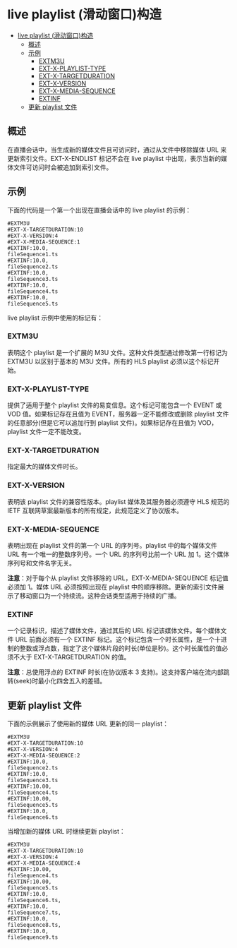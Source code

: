 # live playlist (滑动窗口)构造

- [live playlist (滑动窗口)构造](#live-playlist-%e6%bb%91%e5%8a%a8%e7%aa%97%e5%8f%a3%e6%9e%84%e9%80%a0)
  - [概述](#%e6%a6%82%e8%bf%b0)
  - [示例](#%e7%a4%ba%e4%be%8b)
    - [EXTM3U](#extm3u)
    - [EXT-X-PLAYLIST-TYPE](#ext-x-playlist-type)
    - [EXT-X-TARGETDURATION](#ext-x-targetduration)
    - [EXT-X-VERSION](#ext-x-version)
    - [EXT-X-MEDIA-SEQUENCE](#ext-x-media-sequence)
    - [EXTINF](#extinf)
  - [更新 playlist 文件](#%e6%9b%b4%e6%96%b0-playlist-%e6%96%87%e4%bb%b6)

## 概述

在直播会话中，当生成新的媒体文件且可访问时，通过从文件中移除媒体 URL 来更新索引文件。EXT-X-ENDLIST 标记不会在 live playlist 中出现，表示当新的媒体文件可访问时会被追加到索引文件。

## 示例

下面的代码是一个第一个出现在直播会话中的 live playlist 的示例：

```m3u8
#EXTM3U
#EXT-X-TARGETDURATION:10
#EXT-X-VERSION:4
#EXT-X-MEDIA-SEQUENCE:1
#EXTINF:10.0,
fileSequence1.ts
#EXTINF:10.0,
fileSequence2.ts
#EXTINF:10.0,
fileSequence3.ts
#EXTINF:10.0,
fileSequence4.ts
#EXTINF:10.0,
fileSequence5.ts
```

live playlist 示例中使用的标记有：

### EXTM3U

表明这个 playlist 是一个扩展的 M3U 文件。这种文件类型通过修改第一行标记为 EXTM3U 以区别于基本的 M3U 文件。所有的 HLS playlist 必须以这个标记开始。

### EXT-X-PLAYLIST-TYPE

提供了适用于整个 playlist 文件的易变信息。这个标记可能包含一个 EVENT 或 VOD 值。如果标记存在且值为 EVENT，服务器一定不能修改或删除 playlist 文件的任意部分(但是它可以追加行到 playlist 文件)。如果标记存在且值为 VOD，playlist 文件一定不能改变。

### EXT-X-TARGETDURATION

指定最大的媒体文件时长。

### EXT-X-VERSION

表明该 playlist 文件的兼容性版本。playlist 媒体及其服务器必须遵守 HLS 规范的 IETF 互联网草案最新版本的所有规定，此规范定义了协议版本。

### EXT-X-MEDIA-SEQUENCE

表明出现在 playlist 文件的第一个 URL 的序列号。playlist 中的每个媒体文件 URL 有一个唯一的整数序列号。一个 URL 的序列号比前一个 URL 加 1。这个媒体序列号和文件名字无关。

**注意**：对于每个从 playlist 文件移除的 URL，EXT-X-MEDIA-SEQUENCE 标记值必须加 1。媒体 URL 必须按照出现在 playlist 中的顺序移除。更新的索引文件展示了移动窗口为一个持续流。这种会话类型适用于持续的广播。

### EXTINF

一个记录标识，描述了媒体文件，通过其后的 URL 标记该媒体文件。每个媒体文件 URL 前面必须有一个 EXTINF 标记。这个标记包含一个时长属性，是一个十进制的整数或浮点数，指定了这个媒体片段的时长(单位是秒)。这个时长属性的值必须不大于 EXT-X-TARGETDURATION 的值。

**注意**：总使用浮点的 EXTINF 时长(在协议版本 3 支持)。这支持客户端在流内部跳转(seek)时最小化四舍五入的差错。

## 更新 playlist 文件

下面的示例展示了使用新的媒体 URL 更新的同一 playlist：

```m3u8
#EXTM3U
#EXT-X-TARGETDURATION:10
#EXT-X-VERSION:4
#EXT-X-MEDIA-SEQUENCE:2
#EXTINF:10.0,
fileSequence2.ts
#EXTINF:10.0,
fileSequence3.ts
#EXTINF:10.00,
fileSequence4.ts
#EXTINF:10.00,
fileSequence5.ts
#EXTINF:10.0,
fileSequence6.ts
```

当增加新的媒体 URL 时继续更新 playlist：

```m3u8
#EXTM3U
#EXT-X-TARGETDURATION:10
#EXT-X-VERSION:4
#EXT-X-MEDIA-SEQUENCE:4
#EXTINF:10.00,
fileSequence4.ts
#EXTINF:10.00,
fileSequence5.ts
#EXTINF:10.0,
fileSequence6.ts,
#EXTINF:10.0,
fileSequence7.ts,
#EXTINF:10.0,
fileSequence8.ts,
#EXTINF:10.0,
fileSequence9.ts
```
